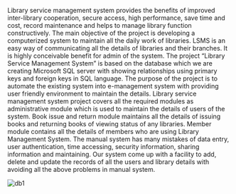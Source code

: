 Library service management system provides the benefits of improved inter-library cooperation, secure access, high performance, save time and cost, record maintenance and helps to manage library function constructively. The main objective of the project is developing a computerized system to maintain all the daily work of libraries. LSMS is an easy way of communicating all the details of libraries and their branches. It is highly conceivable benefit for admin of the system.
The project “Library Service Management System” is based on the database which we are creating Microsoft SQL server with showing relationships using primary keys and foreign keys in SQL language. The purpose of the project is to automate the existing system into e-management system with providing user friendly environment to maintain the details.
Library service management system project covers all the required modules as administrative module which is used to maintain the details of users of the system. Book issue and return module maintains all the details of issuing books and returning books of viewing status of any libraries. Member module contains all the details of members who are using Library Management System.
The manual system has many mistakes of data entry, user authentication, time accessing, security information, sharing information and maintaining. Our system come up with a facility to add, delete and update the records of all the users and library details with avoiding all the above problems in manual system.

![db1](https://github.com/Nethmee5/Library-Management-System-Database-Project/assets/59769437/23aab435-a9c4-48f6-b60e-229dd87618ee)
